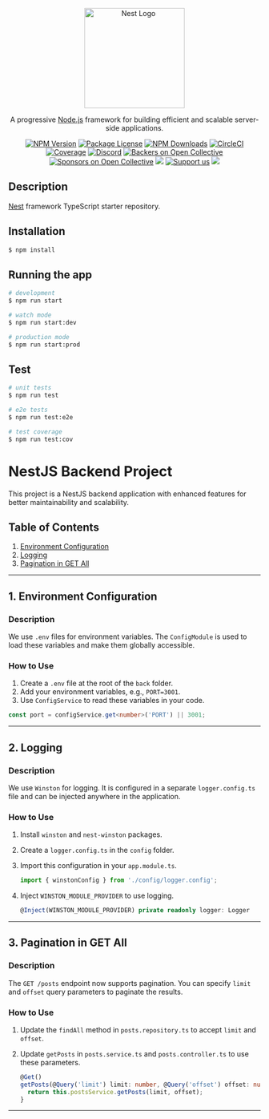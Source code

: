<p align="center">
  <a href="http://nestjs.com/" target="blank"><img src="https://nestjs.com/img/logo-small.svg" width="200" alt="Nest Logo" /></a>
</p>

[circleci-image]: https://img.shields.io/circleci/build/github/nestjs/nest/master?token=abc123def456
[circleci-url]: https://circleci.com/gh/nestjs/nest

  <p align="center">A progressive <a href="http://nodejs.org" target="_blank">Node.js</a> framework for building efficient and scalable server-side applications.</p>
    <p align="center">
<a href="https://www.npmjs.com/~nestjscore" target="_blank"><img src="https://img.shields.io/npm/v/@nestjs/core.svg" alt="NPM Version" /></a>
<a href="https://www.npmjs.com/~nestjscore" target="_blank"><img src="https://img.shields.io/npm/l/@nestjs/core.svg" alt="Package License" /></a>
<a href="https://www.npmjs.com/~nestjscore" target="_blank"><img src="https://img.shields.io/npm/dm/@nestjs/common.svg" alt="NPM Downloads" /></a>
<a href="https://circleci.com/gh/nestjs/nest" target="_blank"><img src="https://img.shields.io/circleci/build/github/nestjs/nest/master" alt="CircleCI" /></a>
<a href="https://coveralls.io/github/nestjs/nest?branch=master" target="_blank"><img src="https://coveralls.io/repos/github/nestjs/nest/badge.svg?branch=master#9" alt="Coverage" /></a>
<a href="https://discord.gg/G7Qnnhy" target="_blank"><img src="https://img.shields.io/badge/discord-online-brightgreen.svg" alt="Discord"/></a>
<a href="https://opencollective.com/nest#backer" target="_blank"><img src="https://opencollective.com/nest/backers/badge.svg" alt="Backers on Open Collective" /></a>
<a href="https://opencollective.com/nest#sponsor" target="_blank"><img src="https://opencollective.com/nest/sponsors/badge.svg" alt="Sponsors on Open Collective" /></a>
  <a href="https://paypal.me/kamilmysliwiec" target="_blank"><img src="https://img.shields.io/badge/Donate-PayPal-ff3f59.svg"/></a>
    <a href="https://opencollective.com/nest#sponsor"  target="_blank"><img src="https://img.shields.io/badge/Support%20us-Open%20Collective-41B883.svg" alt="Support us"></a>
  <a href="https://twitter.com/nestframework" target="_blank"><img src="https://img.shields.io/twitter/follow/nestframework.svg?style=social&label=Follow"></a>
</p>
  <!--[![Backers on Open Collective](https://opencollective.com/nest/backers/badge.svg)](https://opencollective.com/nest#backer)
  [![Sponsors on Open Collective](https://opencollective.com/nest/sponsors/badge.svg)](https://opencollective.com/nest#sponsor)-->

## Description

[Nest](https://github.com/nestjs/nest) framework TypeScript starter repository.

## Installation

```bash
$ npm install
```

## Running the app

```bash
# development
$ npm run start

# watch mode
$ npm run start:dev

# production mode
$ npm run start:prod
```

## Test

```bash
# unit tests
$ npm run test

# e2e tests
$ npm run test:e2e

# test coverage
$ npm run test:cov
```

# NestJS Backend Project

This project is a NestJS backend application with enhanced features for better maintainability and scalability.

## Table of Contents

1. [Environment Configuration](#environment-configuration)
2. [Logging](#logging)
3. [Pagination in GET All](#pagination-in-get-all)

---

## 1. Environment Configuration

### Description

We use `.env` files for environment variables. The `ConfigModule` is used to load these variables and make them globally accessible.

### How to Use

1. Create a `.env` file at the root of the `back` folder.
2. Add your environment variables, e.g., `PORT=3001`.
3. Use `ConfigService` to read these variables in your code.

```typescript
const port = configService.get<number>('PORT') || 3001;
```

---

## 2. Logging

### Description

We use `Winston` for logging. It is configured in a separate `logger.config.ts` file and can be injected anywhere in the application.

### How to Use

1. Install `winston` and `nest-winston` packages.
2. Create a `logger.config.ts` in the `config` folder.
3. Import this configuration in your `app.module.ts`.

    ```typescript
    import { winstonConfig } from './config/logger.config';
    ```

4. Inject `WINSTON_MODULE_PROVIDER` to use logging.

    ```typescript
    @Inject(WINSTON_MODULE_PROVIDER) private readonly logger: Logger
    ```

---

## 3. Pagination in GET All

### Description

The `GET /posts` endpoint now supports pagination. You can specify `limit` and `offset` query parameters to paginate the results.

### How to Use

1. Update the `findAll` method in `posts.repository.ts` to accept `limit` and `offset`.
2. Update `getPosts` in `posts.service.ts` and `posts.controller.ts` to use these parameters.

    ```typescript
    @Get()
    getPosts(@Query('limit') limit: number, @Query('offset') offset: number) {
      return this.postsService.getPosts(limit, offset);
    }
    ```

---
